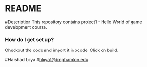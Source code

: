 # README #

#Description
This repository contains project1 - Hello World of game development course.

### How do I get set up? ###

Checkout the code and import it in xcode.
Click on build.

#Harshad Loya
#hloya1@binghamton.edu